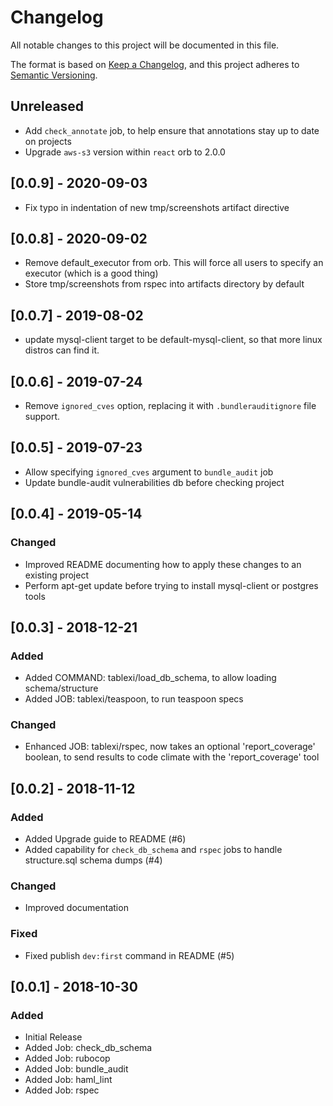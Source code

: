# Changelog
All notable changes to this project will be documented in this file.

The format is based on [Keep a Changelog](https://keepachangelog.com/en/1.0.0/),
and this project adheres to [Semantic Versioning](https://semver.org/spec/v2.0.0.html).

## Unreleased

- Add `check_annotate` job, to help ensure that annotations stay up to date on projects
- Upgrade `aws-s3` version within `react` orb to 2.0.0

## [0.0.9] - 2020-09-03

- Fix typo in indentation of new tmp/screenshots artifact directive

## [0.0.8] - 2020-09-02

- Remove default_executor from orb. This will force all users to specify an executor (which is a good thing)
- Store tmp/screenshots from rspec into artifacts directory by default

## [0.0.7] - 2019-08-02

- update mysql-client target to be default-mysql-client, so that more linux distros can find it.

## [0.0.6] - 2019-07-24

- Remove `ignored_cves` option, replacing it with `.bundlerauditignore` file support.

## [0.0.5] - 2019-07-23

- Allow specifying `ignored_cves` argument to `bundle_audit` job
- Update bundle-audit vulnerabilities db before checking project

## [0.0.4] - 2019-05-14

### Changed

- Improved README documenting how to apply these changes to an existing project
- Perform apt-get update before trying to install mysql-client or postgres tools

## [0.0.3] - 2018-12-21

### Added

- Added COMMAND: tablexi/load_db_schema, to allow loading schema/structure
- Added JOB: tablexi/teaspoon, to run teaspoon specs

### Changed

- Enhanced JOB: tablexi/rspec, now takes an optional 'report_coverage' boolean, to send results to code climate with the 'report_coverage' tool

## [0.0.2] - 2018-11-12

### Added

- Added Upgrade guide to README (#6)
- Added capability for `check_db_schema` and `rspec` jobs to handle structure.sql schema dumps (#4)

### Changed

- Improved documentation

### Fixed

- Fixed publish `dev:first` command in README (#5)


## [0.0.1] - 2018-10-30

### Added

- Initial Release
- Added Job: check_db_schema
- Added Job: rubocop
- Added Job: bundle_audit
- Added Job: haml_lint
- Added Job: rspec
